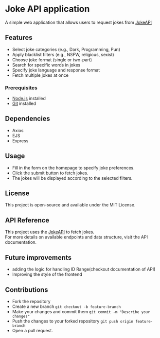 # Joke API application

A simple web application that allows users to request jokes from [JokeAPI](https://jokeapi.dev/) 

## Features
- Select joke categories (e.g., Dark, Programming, Pun)
- Apply blacklist filters (e.g., NSFW, religious, sexist)
- Choose joke format (single or two-part)
- Search for specific words in jokes
- Specify joke language and response format
- Fetch multiple jokes at once

### Prerequisites
- [Node.js](https://nodejs.org/) installed
- [Git](https://git-scm.com/) installed

## Dependencies
 - Axios
 - EJS
 - Express

## Usage
- Fill in the form on the homepage to specify joke preferences.
- Click the submit button to fetch jokes.
- The jokes will be displayed according to the selected filters.

## License
This project is open-source and available under the MIT License. 

## API Reference
This project uses the [JokeAPI](https://sv443.net/jokeapi/v2/) to fetch jokes.  
For more details on available endpoints and data structure, visit the API documentation.


## Future improvements
- adding the logic for handling ID Range(checkout documentation of API)
- Improving the style of the frontend
  
## Contributions
- Fork the repository
- Create a new branch
  `git checkout -b feature-branch`
- Make your changes and commit them
  `git commit -m "Describe your changes"`
- Push the changes to your forked repository
  `git push origin feature-branch`
- Open a pull request.
